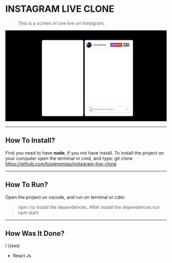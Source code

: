 # INSTAGRAM LIVE CLONE
 > This is a  screen of one live on Instagram, 


![Img](https://github.com/luisjeremias/instagram-live-clone/blob/master/capture.JPG?raw=true)


___
## How To Install?

 First you need to have **node**, if you not have install.
 To install the project on your computer open the terminal or cmd, and type: git clone https://github.com/luisjeremias/instagram-live-clone


___
## How To Run?

 Open the project on vscode, and run on terminal or cdm:
 > npm i 
 to install the dependences.
 After install the dependences run:
 > npm start


___
## How Was It Done?

  I Used:
  * React Js



  